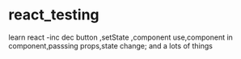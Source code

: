 # react_testing
learn react -inc dec button ,setState ,component use,component in component,passsing props,state change; and a lots of things

